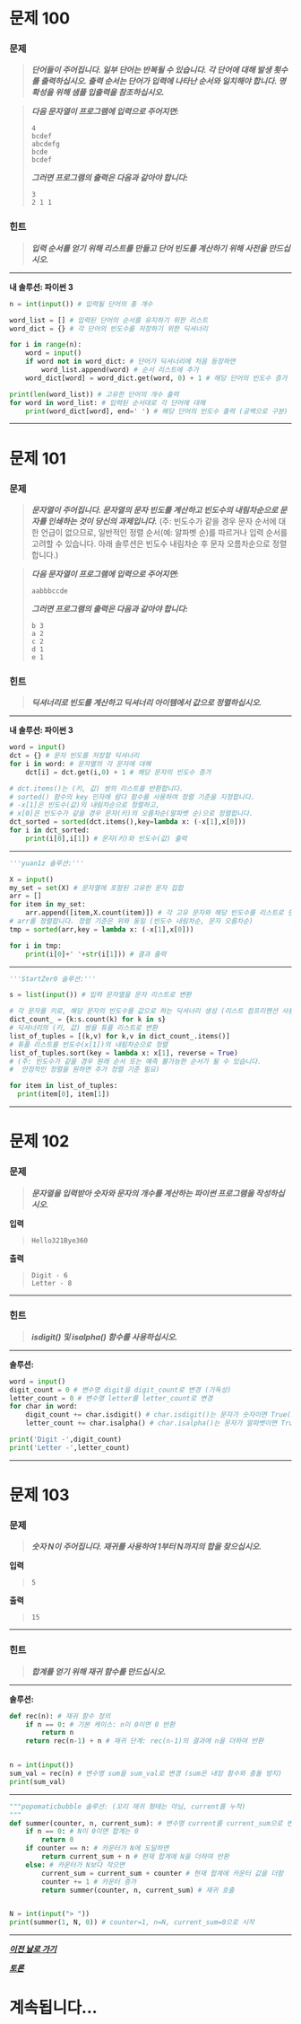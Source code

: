 # 문제 100

### **문제**

> **_단어들이 주어집니다. 일부 단어는 반복될 수 있습니다. 각 단어에 대해 발생 횟수를 출력하십시오. 출력 순서는 단어가 입력에 나타난 순서와 일치해야 합니다. 명확성을 위해 샘플 입출력을 참조하십시오._**

> **_다음 문자열이 프로그램에 입력으로 주어지면:_**
>
> ```
> 4
> bcdef
> abcdefg
> bcde
> bcdef
> ```
>
> **_그러면 프로그램의 출력은 다음과 같아야 합니다:_**
>
> ```
> 3
> 2 1 1
> ```

### 힌트

> **_입력 순서를 얻기 위해 리스트를 만들고 단어 빈도를 계산하기 위해 사전을 만드십시오._**

---

**내 솔루션: 파이썬 3**

```python
n = int(input()) # 입력될 단어의 총 개수

word_list = [] # 입력된 단어의 순서를 유지하기 위한 리스트
word_dict = {} # 각 단어의 빈도수를 저장하기 위한 딕셔너리

for i in range(n):
    word = input()
    if word not in word_dict: # 단어가 딕셔너리에 처음 등장하면
        word_list.append(word) # 순서 리스트에 추가
    word_dict[word] = word_dict.get(word, 0) + 1 # 해당 단어의 빈도수 증가

print(len(word_list)) # 고유한 단어의 개수 출력
for word in word_list: # 입력된 순서대로 각 단어에 대해
    print(word_dict[word], end=' ') # 해당 단어의 빈도수 출력 (공백으로 구분)
```

---

# 문제 101

### **문제**

> **_문자열이 주어집니다. 문자열의 문자 빈도를 계산하고 빈도수의 내림차순으로 문자를 인쇄하는 것이 당신의 과제입니다._** (주: 빈도수가 같을 경우 문자 순서에 대한 언급이 없으므로, 일반적인 정렬 순서(예: 알파벳 순)를 따르거나 입력 순서를 고려할 수 있습니다. 아래 솔루션은 빈도수 내림차순 후 문자 오름차순으로 정렬합니다.)

> **_다음 문자열이 프로그램에 입력으로 주어지면:_**
>
> ```
> aabbbccde
> ```
>
> **_그러면 프로그램의 출력은 다음과 같아야 합니다:_**
>
> ```
> b 3
> a 2
> c 2
> d 1
> e 1
> ```

### 힌트

> **_딕셔너리로 빈도를 계산하고 딕셔너리 아이템에서 값으로 정렬하십시오._**

---

**내 솔루션: 파이썬 3**

```python
word = input()
dct = {} # 문자 빈도를 저장할 딕셔너리
for i in word: # 문자열의 각 문자에 대해
    dct[i] = dct.get(i,0) + 1 # 해당 문자의 빈도수 증가

# dct.items()는 (키, 값) 쌍의 리스트를 반환합니다.
# sorted() 함수의 key 인자에 람다 함수를 사용하여 정렬 기준을 지정합니다.
# -x[1]은 빈도수(값)의 내림차순으로 정렬하고,
# x[0]은 빈도수가 같을 경우 문자(키)의 오름차순(알파벳 순)으로 정렬합니다.
dct_sorted = sorted(dct.items(),key=lambda x: (-x[1],x[0]))
for i in dct_sorted:
    print(i[0],i[1]) # 문자(키)와 빈도수(값) 출력
```

---

```python
'''yuan1z 솔루션:'''

X = input()
my_set = set(X) # 문자열에 포함된 고유한 문자 집합
arr = []
for item in my_set:
    arr.append([item,X.count(item)]) # 각 고유 문자와 해당 빈도수를 리스트로 만들어 arr에 추가
# arr를 정렬합니다. 정렬 기준은 위와 동일 (빈도수 내림차순, 문자 오름차순)
tmp = sorted(arr,key = lambda x: (-x[1],x[0]))

for i in tmp:
    print(i[0]+' '+str(i[1])) # 결과 출력
```

---

```python
'''StartZer0 솔루션:'''

s = list(input()) # 입력 문자열을 문자 리스트로 변환

# 각 문자를 키로, 해당 문자의 빈도수를 값으로 하는 딕셔너리 생성 (리스트 컴프리헨션 사용)
dict_count_ = {k:s.count(k) for k in s}
# 딕셔너리의 (키, 값) 쌍을 튜플 리스트로 변환
list_of_tuples = [(k,v) for k,v in dict_count_.items()]
# 튜플 리스트를 빈도수(x[1])의 내림차순으로 정렬
list_of_tuples.sort(key = lambda x: x[1], reverse = True)
# (주: 빈도수가 같을 경우 원래 순서 또는 예측 불가능한 순서가 될 수 있습니다.
#  안정적인 정렬을 원하면 추가 정렬 기준 필요)

for item in list_of_tuples:
  print(item[0], item[1])
```

---

# 문제 102

### **문제**

> **_문자열을 입력받아 숫자와 문자의 개수를 계산하는 파이썬 프로그램을 작성하십시오._**

**입력**

> ```
> Hello321Bye360
> ```

**출력**

> ```
> Digit - 6
> Letter - 8
> ```

---

### 힌트

> **_isdigit() 및 isalpha() 함수를 사용하십시오._**

---

**솔루션:**

```python
word = input()
digit_count = 0 # 변수명 digit을 digit_count로 변경 (가독성)
letter_count = 0 # 변수명 letter를 letter_count로 변경
for char in word:
    digit_count += char.isdigit() # char.isdigit()는 문자가 숫자이면 True(1), 아니면 False(0) 반환
    letter_count += char.isalpha() # char.isalpha()는 문자가 알파벳이면 True(1), 아니면 False(0) 반환

print('Digit -',digit_count)
print('Letter -',letter_count)
```

---

# 문제 103

### **문제**

> **_숫자 N이 주어집니다. 재귀를 사용하여 1부터 N까지의 합을 찾으십시오._**

**입력**

> ```
> 5
> ```

**출력**

> ```
> 15
> ```

---

### 힌트

> **_합계를 얻기 위해 재귀 함수를 만드십시오._**

---

**솔루션:**

```python
def rec(n): # 재귀 함수 정의
    if n == 0: # 기본 케이스: n이 0이면 0 반환
        return n
    return rec(n-1) + n # 재귀 단계: rec(n-1)의 결과에 n을 더하여 반환


n = int(input())
sum_val = rec(n) # 변수명 sum을 sum_val로 변경 (sum은 내장 함수와 충돌 방지)
print(sum_val)
```
---
```python
"""popomaticbubble 솔루션: (꼬리 재귀 형태는 아님, current를 누적)
"""
def summer(counter, n, current_sum): # 변수명 current를 current_sum으로 변경
    if n == 0: # N이 0이면 합계는 0
        return 0
    if counter == n: # 카운터가 N에 도달하면
        return current_sum + n # 현재 합계에 N을 더하여 반환
    else: # 카운터가 N보다 작으면
        current_sum = current_sum + counter # 현재 합계에 카운터 값을 더함
        counter += 1 # 카운터 증가
        return summer(counter, n, current_sum) # 재귀 호출


N = int(input("> "))
print(summer(1, N, 0)) # counter=1, n=N, current_sum=0으로 시작
```
---

[**_이전 날로 가기_**](https://github.com/darkprinx/100-plus-Python-programming-exercises-extended/blob/master/Status/Day_22.md "23일차")

[**_토론_**](https://github.com/darkprinx/100-plus-Python-programming-exercises-extended/issues/3)

# 계속됩니다...
